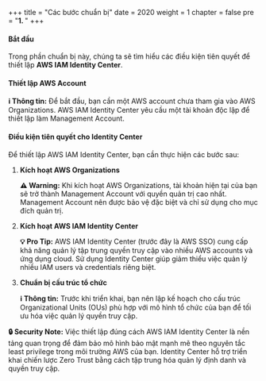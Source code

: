 +++
title = "Các bước chuẩn bị"
date = 2020
weight = 1
chapter = false
pre = "<b>1. </b>"
+++

#### Bắt đầu

Trong phần chuẩn bị này, chúng ta sẽ tìm hiểu các điều kiện tiên quyết để thiết lập **AWS IAM Identity Center**.

#### Thiết lập AWS Account

**ℹ️ Thông tin:** Để bắt đầu, bạn cần một AWS account chưa tham gia vào AWS Organizations. AWS IAM Identity Center yêu cầu một tài khoản độc lập để thiết lập làm Management Account.

#### Điều kiện tiên quyết cho Identity Center

Để thiết lập AWS IAM Identity Center, bạn cần thực hiện các bước sau:

1. **Kích hoạt AWS Organizations**
   
   **⚠️ Warning:** Khi kích hoạt AWS Organizations, tài khoản hiện tại của bạn sẽ trở thành Management Account với quyền quản trị cao nhất. Management Account nên được bảo vệ đặc biệt và chỉ sử dụng cho mục đích quản trị.

2. **Kích hoạt AWS IAM Identity Center**
   
   **💡 Pro Tip:** AWS IAM Identity Center (trước đây là AWS SSO) cung cấp khả năng quản lý tập trung quyền truy cập vào nhiều AWS accounts và ứng dụng cloud. Sử dụng Identity Center giúp giảm thiểu việc quản lý nhiều IAM users và credentials riêng biệt.

3. **Chuẩn bị cấu trúc tổ chức**
   
   **ℹ️ Thông tin:** Trước khi triển khai, bạn nên lập kế hoạch cho cấu trúc Organizational Units (OUs) phù hợp với mô hình tổ chức của bạn để tối ưu hóa việc quản lý quyền truy cập.

**🔒 Security Note:** Việc thiết lập đúng cách AWS IAM Identity Center là nền tảng quan trọng để đảm bảo mô hình bảo mật mạnh mẽ theo nguyên tắc least privilege trong môi trường AWS của bạn. Identity Center hỗ trợ triển khai chiến lược Zero Trust bằng cách tập trung hóa quản lý định danh và quyền truy cập.
